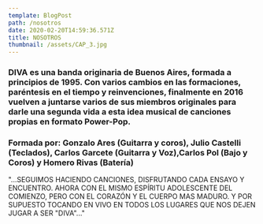 ```yaml
---
template: BlogPost
path: /nosotros
date: 2020-02-20T14:59:36.571Z
title: NOSOTROS
thumbnail: /assets/CAP_3.jpg
---
```

### DIVA es una banda originaria de Buenos Aires, formada a principios de 1995. Con varios cambios en las formaciones, paréntesis en el tiempo y reinvenciones, finalmente en 2016 vuelven a juntarse varios de sus miembros originales para darle una segunda vida a esta idea musical de canciones propias en formato Power-Pop.

### [](https://express.adobe.com/page/4snYjC6zRZATk/#formada-por-gonzalo-ares-guitarra-y-coros-julio-castelli-teclados-carlos-garcete-guitarra-y-vozcarlos-pol-bajo-y-coros-y-homero-rivas-bater%C3%ADa "Copy anchor link")Formada por: Gonzalo Ares (Guitarra y coros), Julio Castelli (Teclados), Carlos Garcete (Guitarra y Voz),Carlos Pol (Bajo y Coros) y Homero Rivas (Batería)

"...SEGUIMOS HACIENDO CANCIONES, DISFRUTANDO CADA ENSAYO Y ENCUENTRO. AHORA CON EL MISMO ESPÍRITU ADOLESCENTE DEL COMIENZO, PERO CON EL CORAZÓN Y EL CUERPO MAS MADURO. Y POR SUPUESTO TOCANDO EN VIVO EN TODOS LOS LUGARES QUE NOS DEJEN JUGAR A SER "DIVA"..."
